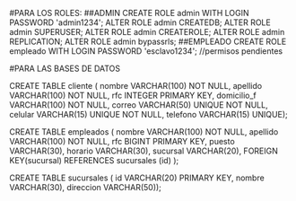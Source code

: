 #PARA LOS ROLES:
##ADMIN
CREATE ROLE admin WITH LOGIN PASSWORD 'admin1234';
ALTER ROLE admin CREATEDB;
ALTER ROLE admin SUPERUSER;
ALTER ROLE admin CREATEROLE;
ALTER ROLE admin REPLICATION;
ALTER ROLE admin bypassrls;
##EMPLEADO
CREATE ROLE empleado WITH LOGIN PASSWORD 'esclavo1234';
//permisos pendientes

#PARA LAS BASES DE DATOS

CREATE TABLE cliente (
nombre VARCHAR(100) NOT NULL,
apellido VARCHAR(100) NOT NULL,
rfc INTEGER PRIMARY KEY,
domicilio_f VARCHAR(100) NOT NULL,
correo VARCHAR(50) UNIQUE NOT NULL,
celular VARCHAR(15) UNIQUE NOT NULL,
telefono VARCHAR(15) UNIQUE);

CREATE TABLE empleados (
nombre VARCHAR(100) NOT NULL,
apellido VARCHAR(100) NOT NULL,
rfc BIGINT PRIMARY KEY,
puesto VARCHAR(30),
horario VARCHAR(30),
sucursal VARCHAR(20),
FOREIGN KEY(sucursal) REFERENCES sucursales (id)
);

CREATE TABLE sucursales (
id VARCHAR(20) PRIMARY KEY,
nombre VARCHAR(30),
direccion VARCHAR(50));

